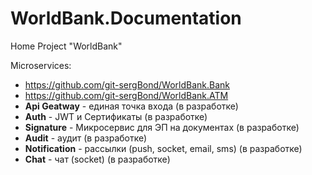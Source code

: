 # WorldBank.Documentation
Home Project "WorldBank"

Microservices:
* https://github.com/git-sergBond/WorldBank.Bank
* https://github.com/git-sergBond/WorldBank.ATM
* <b>Api Geatway</b> - единая точка входа (в разработке)
* <b>Auth</b> - JWT и Сертификаты (в разработке)
* <b>Signature</b> - Микросервис для ЭП на документах (в разработке)
* <b>Audit</b> - аудит (в разработке)
* <b>Notification</b> - рассылки (push, socket, email, sms) (в разработке)
* <b>Chat</b> - чат (socket) (в разработке)

